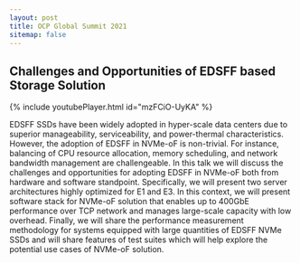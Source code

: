 ```yaml
---
layout: post
title: OCP Global Summit 2021
sitemap: false
---
```


## Challenges and Opportunities of EDSFF based Storage Solution

{% include youtubePlayer.html id="mzFCiO-UyKA" %}<br>

EDSFF SSDs have been widely adopted in hyper-scale data centers due to superior manageability, serviceability, and power-thermal characteristics. However, the adoption of EDSFF in NVMe-oF is non-trivial. For instance, balancing of CPU resource allocation, memory scheduling, and network bandwidth management are challengeable. In this talk we will discuss the challenges and opportunities for adopting EDSFF in NVMe-oF both from hardware and software standpoint. Specifically, we will present two server architectures highly optimized for E1 and E3. In this context, we will present software stack for NVMe-oF solution that enables up to 400GbE performance over TCP network and manages large-scale capacity with low overhead. Finally, we will share the performance measurement methodology for systems equipped with large quantities of EDSFF NVMe SSDs and will share features of test suites which will help explore the potential use cases of NVMe-oF solution.

